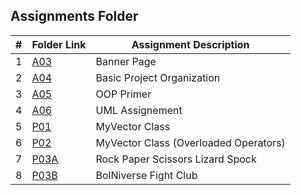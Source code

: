 ##  Assignments Folder

|   #   | Folder Link | Assignment Description |
| :---: | ----------- | ---------------------- |
|   1   |    [A03](https://github.com/tranvex/2143-OOP-Helal/tree/main/Assignments/A03)| Banner Page|
|   2   |    [A04](https://github.com/tranvex/2143-OOP-Helal/tree/main/Assignments/A04)| Basic Project Organization|
|   3   |    [A05](https://github.com/tranvex/2143-OOP-Helal/tree/main/Assignments/A05)| OOP Primer|
|   4   |    [A06](https://github.com/tranvex/2143-OOP-Helal/tree/main/Assignments/A06)| UML Assignement|
|   5   |    [P01](https://github.com/tranvex/2143-OOP-Helal/tree/main/Assignments/P01)| MyVector Class|
|   6   |    [P02](https://github.com/tranvex/2143-OOP-Helal/tree/main/Assignments/P02)| MyVector Class (Overloaded Operators)|
|   7   |    [P03A](https://github.com/tranvex/2143-OOP-Helal/tree/main/Assignments/P03A)| Rock Paper Scissors Lizard Spock|
|   8   |    [P03B](https://github.com/tranvex/2143-OOP-Helal/tree/main/Assignments/P03B)| BolNiverse Fight Club|
